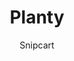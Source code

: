 ---
title: 'Planty'
github: https://github.com/snipcart/stackbit-theme-planty
demo: https://stackbit-theme-planty.netlify.com
author: Snipcart
ssg:
  - Jekyll
  - Hugo
  - Gatsby
cms:
  - Forestry
  - Netlify CMS
---